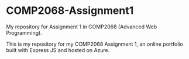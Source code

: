 # COMP2068-Assignment1
My repository for Assignment 1 in COMP2068 (Advanced Web Programming).

This is my repository for my COMP2068 Assignment 1, an online portfolio built with Express JS and hosted on Azure.
